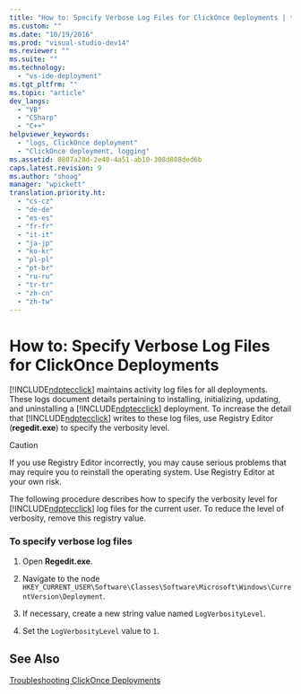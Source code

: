 ```yaml
---
title: "How to: Specify Verbose Log Files for ClickOnce Deployments | testtitle"
ms.custom: ""
ms.date: "10/19/2016"
ms.prod: "visual-studio-dev14"
ms.reviewer: ""
ms.suite: ""
ms.technology: 
  - "vs-ide-deployment"
ms.tgt_pltfrm: ""
ms.topic: "article"
dev_langs: 
  - "VB"
  - "CSharp"
  - "C++"
helpviewer_keywords: 
  - "logs, ClickOnce deployment"
  - "ClickOnce deployment, logging"
ms.assetid: 0807a28d-2e40-4a51-ab10-308d808ded6b
caps.latest.revision: 9
ms.author: "shoag"
manager: "wpickett"
translation.priority.ht: 
  - "cs-cz"
  - "de-de"
  - "es-es"
  - "fr-fr"
  - "it-it"
  - "ja-jp"
  - "ko-kr"
  - "pl-pl"
  - "pt-br"
  - "ru-ru"
  - "tr-tr"
  - "zh-cn"
  - "zh-tw"
---
```

# How to: Specify Verbose Log Files for ClickOnce Deployments
[!INCLUDE[ndptecclick](../deployment/includes/ndptecclick_md.md)] maintains activity log files for all deployments. These logs document details pertaining to installing, initializing, updating, and uninstalling a [!INCLUDE[ndptecclick](../deployment/includes/ndptecclick_md.md)] deployment. To increase the detail that [!INCLUDE[ndptecclick](../deployment/includes/ndptecclick_md.md)] writes to these log files, use Registry Editor (**regedit.exe**) to specify the verbosity level.  
  
> [!CAUTION]
>  If you use Registry Editor incorrectly, you may cause serious problems that may require you to reinstall the operating system. Use Registry Editor at your own risk.  
  
 The following procedure describes how to specify the verbosity level for [!INCLUDE[ndptecclick](../deployment/includes/ndptecclick_md.md)] log files for the current user. To reduce the level of verbosity, remove this registry value.  
  
### To specify verbose log files  
  
1.  Open **Regedit.exe**.  
  
2.  Navigate to the node `HKEY_CURRENT_USER\Software\Classes\Software\Microsoft\Windows\CurrentVersion\Deployment`.  
  
3.  If necessary, create a new string value named `LogVerbosityLevel`.  
  
4.  Set the `LogVerbosityLevel` value to `1`.  
  
## See Also  
 [Troubleshooting ClickOnce Deployments](../deployment/troubleshooting-clickonce-deployments.md)